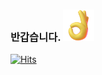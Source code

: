 ### 반갑습니다. <img src="https://github.com/soduma/soduma/blob/main/giphy.gif?raw=true" width="50px">
[![Hits](https://hits.seeyoufarm.com/api/count/incr/badge.svg?url=https%3A%2F%2Fgithub.com%2Fsoduma%2Fsoduma&count_bg=%23CB0C0C&title_bg=%231322AA&icon=hyundai.svg&icon_color=%23E7E7E7&title=&edge_flat=false)](https://hits.seeyoufarm.com)

<!---
soduma/soduma is a ✨ special ✨ repository because its `README.md` (this file) appears on your GitHub profile.
You can click the Preview link to take a look at your changes.
--->
